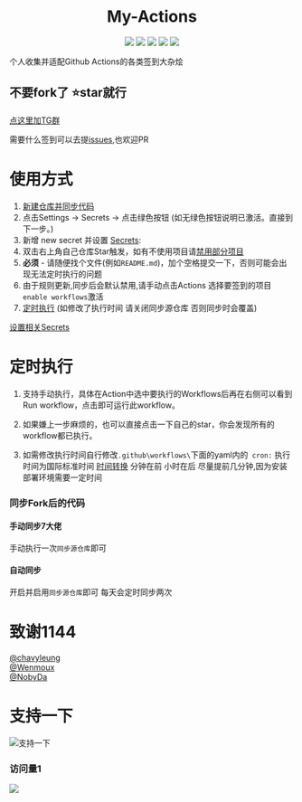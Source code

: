 
<div align="center">
<h1 align="center">My-Actions</h1>
<img src="https://img.shields.io/github/issues/MayoBlueSky/My-Actions?color=green">
<img src="https://img.shields.io/github/stars/MayoBlueSky/My-Actions?color=yellow">
<img src="https://img.shields.io/github/forks/MayoBlueSky/My-Actions?color=orange">
<img src="https://img.shields.io/github/license/MayoBlueSky/My-Actions?color=ff69b4">
<img src="https://img.shields.io/github/languages/code-size/MayoBlueSky/My-Actions?color=blueviolet">
</div>

个人收集并适配Github Actions的各类签到大杂烩
## 不要fork了 ⭐️star就行 #

[点这里加TG群](https://t.me/joinchat/Os0AUkWMJl43ODBl) 

需要什么签到可以去提[issues](https://github.com/MayoBlueSky/My-Actions/issues),也欢迎PR

# 使用方式
1. [新建仓库并同步代码](RepoSync.md)
2. 点击Settings -> Secrets -> 点击绿色按钮 (如无绿色按钮说明已激活。直接到下一步。)
3. 新增 new secret 并设置 [Secrets](Secrets.md):
4. 双击右上角自己仓库Star触发，如有不使用项目请[禁用部分项目](https://cdn.jsdelivr.net/gh/BlueskyClouds/Script/img/2020/10/19/img/2020-10-19.jpg)
6. **必须** - 请随便找个文件(例如`README.md`)，加个空格提交一下，否则可能会出现无法定时执行的问题
7. 由于规则更新,同步后会默认禁用,请手动点击Actions 选择要签到的项目 `enable workflows`激活
8. [定时执行](#定时执行) (如修改了执行时间 请关闭同步源仓库  否则同步时会覆盖)

[设置相关Secrets](Secrets.md)

# 定时执行
1. 支持手动执行，具体在Action中选中要执行的Workflows后再在右侧可以看到Run workflow，点击即可运行此workflow。

2. 如果嫌上一步麻烦的，也可以直接点击一下自己的star，你会发现所有的workflow都已执行。

3. 如需修改执行时间自行修改`.github\workflows\`下面的yaml内的` cron:` 执行时间为国际标准时间 [时间转换](http://www.timebie.com/cn/universalbeijing.php) 分钟在前 小时在后 尽量提前几分钟,因为安装部署环境需要一定时间

### 同步Fork后的代码

#### 手动同步7大佬

手动执行一次`同步源仓库`即可
#### 自动同步
开启并启用`同步源仓库`即可 每天会定时同步两次
# 致谢1144

[@chavyleung](https://github.com/chavyleung/)  
[@Wenmoux](https://github.com/Wenmoux/)  
[@NobyDa](https://github.com/NobyDa/)

# 支持一下

  ![支持一下](https://cdn.jsdelivr.net/gh/BlueskyClouds/Script@master/img/2021/05/25/img/wx.png)
### 访问量1

![](http://profile-counter.glitch.me/MayoBlueSky/count.svg)
